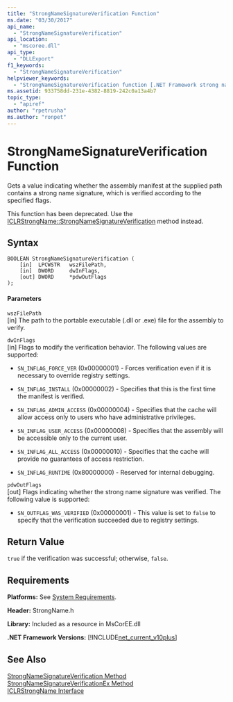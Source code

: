 ```yaml
---
title: "StrongNameSignatureVerification Function"
ms.date: "03/30/2017"
api_name: 
  - "StrongNameSignatureVerification"
api_location: 
  - "mscoree.dll"
api_type: 
  - "DLLExport"
f1_keywords: 
  - "StrongNameSignatureVerification"
helpviewer_keywords: 
  - "StrongNameSignatureVerification function [.NET Framework strong naming]"
ms.assetid: 933758dd-231e-4382-8819-242c0a13a4b7
topic_type: 
  - "apiref"
author: "rpetrusha"
ms.author: "ronpet"
---
```

# StrongNameSignatureVerification Function
Gets a value indicating whether the assembly manifest at the supplied path contains a strong name signature, which is verified according to the specified flags.  
  
 This function has been deprecated. Use the [ICLRStrongName::StrongNameSignatureVerification](../../../../docs/framework/unmanaged-api/hosting/iclrstrongname-strongnamesignatureverification-method.md) method instead.  
  
## Syntax  
  
```  
BOOLEAN StrongNameSignatureVerification (  
    [in]  LPCWSTR   wszFilePath,  
    [in]  DWORD     dwInFlags,  
    [out] DWORD     *pdwOutFlags  
);  
```  
  
#### Parameters  
 `wszFilePath`  
 [in] The path to the portable executable (.dll or .exe) file for the assembly to verify.  
  
 `dwInFlags`  
 [in] Flags to modify the verification behavior. The following values are supported:  
  
- `SN_INFLAG_FORCE_VER` (0x00000001) - Forces verification even if it is necessary to override registry settings.  
  
- `SN_INFLAG_INSTALL` (0x00000002) - Specifies that this is the first time the manifest is verified.  
  
- `SN_INFLAG_ADMIN_ACCESS` (0x00000004) - Specifies that the cache will allow access only to users who have administrative privileges.  
  
- `SN_INFLAG_USER_ACCESS` (0x00000008) - Specifies that the assembly will be accessible only to the current user.  
  
- `SN_INFLAG_ALL_ACCESS` (0x00000010) - Specifies that the cache will provide no guarantees of access restriction.  
  
- `SN_INFLAG_RUNTIME` (0x80000000) - Reserved for internal debugging.  
  
 `pdwOutFlags`  
 [out] Flags indicating whether the strong name signature was verified. The following value is supported:  
  
- `SN_OUTFLAG_WAS_VERIFIED` (0x00000001) - This value is set to `false` to specify that the verification succeeded due to registry settings.  
  
## Return Value  
 `true` if the verification was successful; otherwise, `false`.  
  
## Requirements  
 **Platforms:** See [System Requirements](../../../../docs/framework/get-started/system-requirements.md).  
  
 **Header:** StrongName.h  
  
 **Library:** Included as a resource in MsCorEE.dll  
  
 **.NET Framework Versions:** [!INCLUDE[net_current_v10plus](../../../../includes/net-current-v10plus-md.md)]  
  
## See Also  
 [StrongNameSignatureVerification Method](../../../../docs/framework/unmanaged-api/hosting/iclrstrongname-strongnamesignatureverification-method.md)  
 [StrongNameSignatureVerificationEx Method](../../../../docs/framework/unmanaged-api/hosting/iclrstrongname-strongnamesignatureverificationex-method.md)  
 [ICLRStrongName Interface](../../../../docs/framework/unmanaged-api/hosting/iclrstrongname-interface.md)
